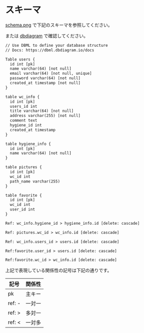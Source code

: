 # スキーマ

[schema.png](./schema.png) で下記のスキーマを参照してください。

または [dbdiagram](https://dbdiagram.io/d/673d805fe9daa85aca10a250) で確認してください。

```txt
// Use DBML to define your database structure
// Docs: https://dbml.dbdiagram.io/docs

Table users {
  id int [pk]
  name varchar(64) [not null]
  email varchar(64) [not null, unique]
  password varchar(64) [not null]
  created_at timestamp [not null]
}

table wc_info {
  id int [pk]
  users_id int
  title varchar(64) [not null]
  address varchar(255) [not null]
  comment text
  hygiene_id int
  created_at timestamp
}

table hygiene_info {
  id int [pk]
  name varchar(64) [not null]
}

table pictures {
  id int [pk]
  wc_id int
  path_name varchar(255)
}

table favorite {
  id int [pk]
  wc_id int
  user_id int
}

Ref: wc_info.hygiene_id > hygiene_info.id [delete: cascade]

Ref: pictures.wc_id > wc_info.id [delete: cascade]

Ref: wc_info.users_id > users.id [delete: cascade]

Ref:favorite.user_id > users.id [delete: cascade]

Ref:favorite.wc_id > wc_info.id [delete: cascade]

```

上記で表現している関係性の記号は下記の通りです。

| 記号   | 関係性 |
| ------ | ------ |
| pk     | 主キー |
| ref: - | 一対一 |
| ref: > | 多対一 |
| ref: < | 一対多 |

